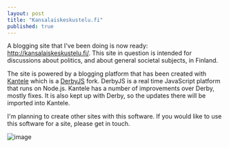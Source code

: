 ```yaml
---
layout: post
title: "Kansalaiskeskustelu.fi"
published: true
---
```


A blogging site that I've been doing is now ready: http://kansalaiskeskustelu.fi/. This site in question is intended for discussions about politics, and about general societal subjects, in Finland. 

The site is powered by a blogging platform that has been created with [Kantele](https://github.com/kantele/kantele) which is a [DerbyJS](http://derbyjs.com/) fork. DerbyJS is a real time JavaScript platform that runs on Node.js. Kantele has a number of improvements over Derby, mostly fixes. It is also kept up with Derby, so the updates there will be imported into Kantele.

I'm planning to create other sites with this software. If you would like to use this software for a site, please get in touch.

![image](https://cloud.githubusercontent.com/assets/433707/10271933/578e5420-6b21-11e5-8d9f-fcb29e82135d.png)
